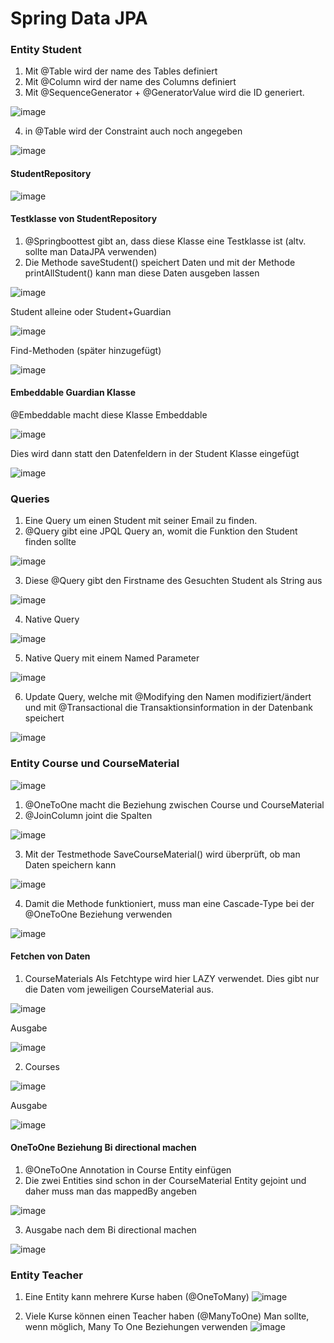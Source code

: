 # Spring Data JPA

### Entity Student
1. Mit @Table wird der name des Tables definiert
2. Mit @Column wird der name des Columns definiert
3. Mit @SequenceGenerator + @GeneratorValue wird die ID generiert.

![image](https://user-images.githubusercontent.com/83290245/142036712-46748ab8-496a-4a8b-a978-35ac3c793e5a.png)

4. in @Table wird der Constraint auch noch angegeben

![image](https://user-images.githubusercontent.com/83290245/142037793-bdefef44-0434-47e1-b44e-d37efd9f650f.png)


#### StudentRepository

![image](https://user-images.githubusercontent.com/83290245/142042749-be2206c1-1cc3-4ba9-bf15-9bd87767f233.png)


#### Testklasse von StudentRepository

1. @Springboottest gibt an, dass diese Klasse eine Testklasse ist (altv. sollte man DataJPA verwenden)
2. Die Methode saveStudent() speichert Daten und mit der Methode printAllStudent() kann man diese Daten ausgeben lassen

![image](https://user-images.githubusercontent.com/83290245/142042877-eda75a2f-cebf-496a-b2d7-faaa99b2cc05.png)

Student alleine oder Student+Guardian

![image](https://user-images.githubusercontent.com/83290245/142046262-005420ac-6bd9-4e19-9c00-e62b20d61684.png)

Find-Methoden (später hinzugefügt)

![image](https://user-images.githubusercontent.com/83290245/142049920-eaaca123-40a9-428c-897c-4df27914ffb3.png)


#### Embeddable Guardian Klasse
@Embeddable macht diese Klasse Embeddable

![image](https://user-images.githubusercontent.com/83290245/142046470-f984db2c-050d-44f6-aa98-e4c3e7994cd3.png)

Dies wird dann statt den Datenfeldern in der Student Klasse eingefügt

![image](https://user-images.githubusercontent.com/83290245/142046584-3c1aad42-375d-43b6-8aef-617da8433306.png)



### Queries

1. Eine Query um einen Student mit seiner Email zu finden.
2. @Query gibt eine JPQL Query an, womit die Funktion den Student finden sollte

![image](https://user-images.githubusercontent.com/83290245/142052195-60552523-3794-4ba9-a015-b2793b4a0313.png)

3. Diese @Query gibt den Firstname des Gesuchten Student als String aus

![image](https://user-images.githubusercontent.com/83290245/142053187-21b000c3-47e5-476b-82ec-42a0e9beece5.png)

4. Native Query

![image](https://user-images.githubusercontent.com/83290245/142056298-ec93b2ea-d5b7-4777-b953-20bb3d01fcfe.png)

5. Native Query mit einem Named Parameter

![image](https://user-images.githubusercontent.com/83290245/142056829-725013c7-d008-479c-b2d6-0e6b31a14b96.png)

6. Update Query, welche mit @Modifying den Namen modifiziert/ändert und mit @Transactional die Transaktionsinformation in der Datenbank speichert

![image](https://user-images.githubusercontent.com/83290245/142057707-3fc02cb7-b360-40d8-a012-55a6168dcc82.png)



### Entity Course und CourseMaterial

![image](https://user-images.githubusercontent.com/83290245/142063078-9dc2d3f7-4d23-4c01-865a-5a5d12d802ce.png)

1. @OneToOne macht die Beziehung zwischen Course und CourseMaterial
2. @JoinColumn joint die Spalten

![image](https://user-images.githubusercontent.com/83290245/142063771-6dfad14a-a83c-456f-b34d-d945d315ef64.png)

3. Mit der Testmethode SaveCourseMaterial() wird überprüft, ob man Daten speichern kann

![image](https://user-images.githubusercontent.com/83290245/142064890-10f13af9-4704-4af5-aebd-30561b7c34fc.png)

4. Damit die Methode funktioniert, muss man eine Cascade-Type bei der @OneToOne Beziehung verwenden

![image](https://user-images.githubusercontent.com/83290245/142065123-0ffd0555-0936-4426-a3c4-26c53b5a16c4.png)


#### Fetchen von Daten

1. CourseMaterials
Als Fetchtype wird hier LAZY verwendet. Dies gibt nur die Daten vom jeweiligen CourseMaterial aus.

![image](https://user-images.githubusercontent.com/83290245/142066986-35f54a36-c38b-4b0a-9c3e-c0ee9a7f88fb.png)

Ausgabe

![image](https://user-images.githubusercontent.com/83290245/142066953-3ec8db01-35fa-40de-8cf3-e996144f7ec6.png)


2. Courses

![image](https://user-images.githubusercontent.com/83290245/142068817-86a0faa8-1593-4523-8763-d33aea4d3420.png)

Ausgabe 

![image](https://user-images.githubusercontent.com/83290245/142068887-903648ff-6e97-429e-8419-e471691bd878.png)


#### OneToOne Beziehung Bi directional machen

1. @OneToOne Annotation in Course Entity einfügen
2. Die zwei Entities sind schon in der CourseMaterial Entity gejoint und daher muss man das mappedBy angeben

![image](https://user-images.githubusercontent.com/83290245/142070458-5f58112f-2f29-4ceb-8b97-cfc3a65c595e.png)

3. Ausgabe nach dem Bi directional machen

![image](https://user-images.githubusercontent.com/83290245/142070356-f3635d5c-6917-4db8-8419-ba733e4f94d7.png)


### Entity Teacher

1. Eine Entity kann mehrere Kurse haben (@OneToMany) 
![image](https://user-images.githubusercontent.com/83290245/142078020-f6bd128b-6a53-4ebe-9a7d-31d42b165495.png)

2. Viele Kurse können einen Teacher haben (@ManyToOne)
Man sollte, wenn möglich, Many To One Beziehungen verwenden
![image](https://user-images.githubusercontent.com/83290245/142078930-4b11785a-d0ed-4654-9906-7fb42c19d5b7.png)



